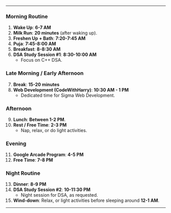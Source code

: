 
---

### Morning Routine
1. **Wake Up**: **6-7 AM**
2. **Milk Run**: **20 minutes** (after waking up).
3. **Freshen Up + Bath**: **7:20-7:45 AM**
4. **Puja**: **7:45-8:00 AM**
5. **Breakfast**: **8-8:30 AM**
6. **DSA Study Session #1**: **8:30-10:00 AM**
   - Focus on C++ DSA.

### Late Morning / Early Afternoon
7. **Break**: **15-20 minutes**
8. **Web Development (CodeWithHarry)**: **10:30 AM - 1 PM**
   - Dedicated time for Sigma Web Development.
   
### Afternoon
9. **Lunch**: **Between 1-2 PM**.
10. **Rest / Free Time**: **2-3 PM**
    - Nap, relax, or do light activities.

### Evening
11. **Google Arcade Program**: **4-5 PM**
12. **Free Time**: **7-8 PM**

### Night Routine
13. **Dinner**: **8-9 PM**
14. **DSA Study Session #2**: **10-11:30 PM**
    - Night session for DSA, as requested.
15. **Wind-down**: Relax, or light activities before sleeping around **12-1 AM**.

---

